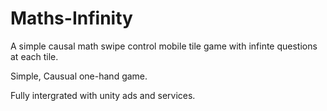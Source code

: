 # Maths-Infinity
A simple causal math swipe control mobile tile game with infinte questions at each tile.

Simple, Causual one-hand game.

Fully intergrated with unity ads and services.